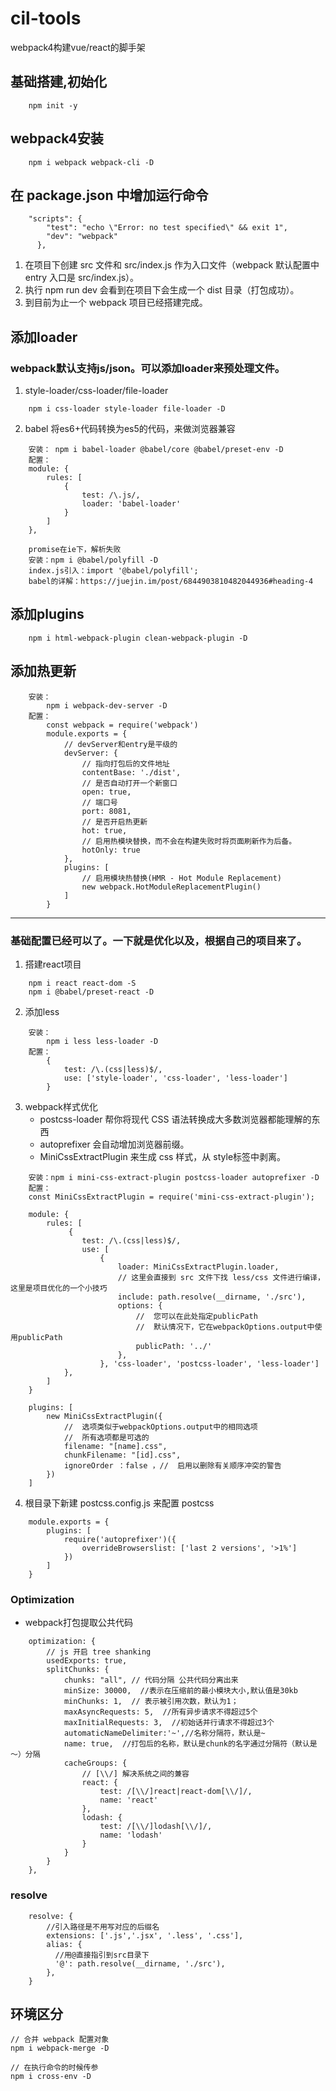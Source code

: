 # cil-tools
webpack4构建vue/react的脚手架

## 基础搭建,初始化
```
	npm init -y
```
## webpack4安装
```
	npm i webpack webpack-cli -D
```
## 在 package.json 中增加运行命令
```
	"scripts": {
	    "test": "echo \"Error: no test specified\" && exit 1",
	    "dev": "webpack"
	  },
```
1. 在项目下创建 src 文件和 src/index.js 作为入口文件（webpack 默认配置中 entry 入口是 src/index.js）。
2. 执行 npm run dev 会看到在项目下会生成一个 dist 目录（打包成功）。
3. 到目前为止一个 webpack 项目已经搭建完成。

## 添加loader
### webpack默认支持js/json。可以添加loader来预处理文件。
1. style-loader/css-loader/file-loader
```
	npm i css-loader style-loader file-loader -D
```
2. babel 将es6+代码转换为es5的代码，来做浏览器兼容
```
	安装： npm i babel-loader @babel/core @babel/preset-env -D
	配置：
	module: {
	    rules: [
	        {
	            test: /\.js/,
	            loader: 'babel-loader'
	        }
	    ]
	},
	
	promise在ie下，解析失败
	安装：npm i @babel/polyfill -D
	index.js引入：import '@babel/polyfill';
	babel的详解：https://juejin.im/post/6844903810482044936#heading-4
```

## 添加plugins
```
	npm i html-webpack-plugin clean-webpack-plugin -D

```

## 添加热更新
```
	安装：
		npm i webpack-dev-server -D
	配置：
		const webpack = require('webpack')
		module.exports = {
		    // devServer和entry是平级的
		    devServer: {
		        // 指向打包后的文件地址
		        contentBase: './dist',
		        // 是否自动打开一个新窗口
		        open: true,
		        // 端口号
		        port: 8081,
		        // 是否开启热更新
		        hot: true,
		        // 启用热模块替换，而不会在构建失败时将页面刷新作为后备。
		        hotOnly: true
		    },
		    plugins: [
		        // 启用模块热替换(HMR - Hot Module Replacement)
		        new webpack.HotModuleReplacementPlugin()
		    ]
		}
```
--------------------------------------------------
### 基础配置已经可以了。一下就是优化以及，根据自己的项目来了。
1. 搭建react项目
```
	npm i react react-dom -S
	npm i @babel/preset-react -D
```
2. 添加less
```
	安装：
		npm i less less-loader -D
	配置：
		{
		    test: /\.(css|less)$/,
		    use: ['style-loader', 'css-loader', 'less-loader']
		}
```
3. webpack样式优化
	* postcss-loader 帮你将现代 CSS 语法转换成大多数浏览器都能理解的东西
	* autoprefixer 会自动增加浏览器前缀。
	*  MiniCssExtractPlugin 来生成 css 样式，从 style标签中剥离。
```
	安装：npm i mini-css-extract-plugin postcss-loader autoprefixer -D
	配置：
	const MiniCssExtractPlugin = require('mini-css-extract-plugin');
	
	module: {
	    rules: [
	         {
	            test: /\.(css|less)$/,
	            use: [
	                {
	                    loader: MiniCssExtractPlugin.loader,
						// 这里会直接到 src 文件下找 less/css 文件进行编译，这里是项目优化的一个小技巧
						include: path.resolve(__dirname, './src'),
	                    options: {
	                        //  您可以在此处指定publicPath
	                        //  默认情况下，它在webpackOptions.output中使用publicPath
	                        publicPath: '../'
	                    },
	                }, 'css-loader', 'postcss-loader', 'less-loader']
	        },
	    ]
	}
	
	plugins: [
	    new MiniCssExtractPlugin({
	        //  选项类似于webpackOptions.output中的相同选项
	        //  所有选项都是可选的
	        filename: "[name].css",
	        chunkFilename: "[id].css",
	        ignoreOrder ：false ，//  启用以删除有关顺序冲突的警告  
	    })
	]
```
4. 根目录下新建 postcss.config.js 来配置 postcss
```
	module.exports = {
	    plugins: [
	        require('autoprefixer')({
	            overrideBrowserslist: ['last 2 versions', '>1%']
	        })
	    ]
	}
```

### Optimization
- webpack打包提取公共代码
```
	optimization: {
	    // js 开启 tree shanking
	    usedExports: true,
	    splitChunks: {
	        chunks: "all", // 代码分隔 公共代码分离出来
			minSize: 30000,  //表示在压缩前的最小模块大小,默认值是30kb
			minChunks: 1,  // 表示被引用次数，默认为1；
			maxAsyncRequests: 5,  //所有异步请求不得超过5个
			maxInitialRequests: 3,  //初始话并行请求不得超过3个
			automaticNameDelimiter:'~',//名称分隔符，默认是~
			name: true,  //打包后的名称，默认是chunk的名字通过分隔符（默认是～）分隔
	        cacheGroups: {
	            // [\\/] 解决系统之间的兼容
	            react: {
	                test: /[\\/]react|react-dom[\\/]/,
	                name: 'react'
	            },
	            lodash: {
	                test: /[\\/]lodash[\\/]/,
	                name: 'lodash'
	            }
	        }
	    }
	},
```

### resolve
```
	resolve: {
		//引入路径是不用写对应的后缀名
		extensions: ['.js','.jsx', '.less', '.css'],
		alias: {
		  //用@直接指引到src目录下
		  '@': path.resolve(__dirname, './src'),
		},
	}
```
## 环境区分
```
// 合并 webpack 配置对象
npm i webpack-merge -D

// 在执行命令的时候传参
npm i cross-env -D
```
